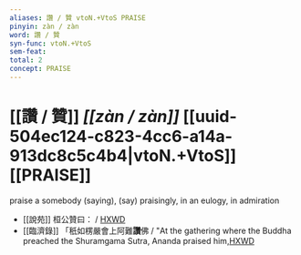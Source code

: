 ```yaml
---
aliases: 讚 / 贊 vtoN.+VtoS PRAISE
pinyin: zàn / zàn
word: 讚 / 贊
syn-func: vtoN.+VtoS
sem-feat: 
total: 2
concept: PRAISE 
---
```

# [[讚 / 贊]] *[[zàn / zàn]]*  [[uuid-504ec124-c823-4cc6-a14a-913dc8c5c4b4|vtoN.+VtoS]] [[PRAISE]]
praise a somebody (saying), (say) praisingly, in an eulogy, in admiration
 - [[說苑]] 桓公贊曰： / [HXWD](https://hxwd.org/textview.html?location=CH1a0907_CHANT_001-23a.40)
 - [[臨濟錄]] 「秖如楞嚴會上阿難**讚**佛 / "At the gathering where the Buddha preached the Shuramgama Sutra, Ananda praised him,[HXWD](https://hxwd.org/textview.html?location=KR6q0053_T_001-0506a.10)